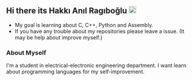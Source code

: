 ## Hi there its Hakkı Anıl Ragıboğlu <a href="https://www.linkedin.com/in/hakkı-anıl-ragıboğlu/"><img alt="hanilr's LinkedIN" width="20px" src="https://raw.githubusercontent.com/peterthehan/peterthehan/master/assets/linkedin.svg" /></a>

- My goal is learning about C, C++, Python and Assembly.
- If you have any trouble about my repositories please leave a issue. (It may be help about improve myself.)

### About Myself
I'm a student in electrical-electronic engineering department. I want learn about programming languages for my self-improvement.
